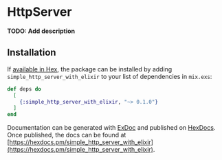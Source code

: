# HttpServer

**TODO: Add description**

## Installation

If [available in Hex](https://hex.pm/docs/publish), the package can be installed
by adding `simple_http_server_with_elixir` to your list of dependencies in `mix.exs`:

```elixir
def deps do
  [
    {:simple_http_server_with_elixir, "~> 0.1.0"}
  ]
end
```

Documentation can be generated with [ExDoc](https://github.com/elixir-lang/ex_doc)
and published on [HexDocs](https://hexdocs.pm). Once published, the docs can
be found at [https://hexdocs.pm/simple_http_server_with_elixir](https://hexdocs.pm/simple_http_server_with_elixir).

